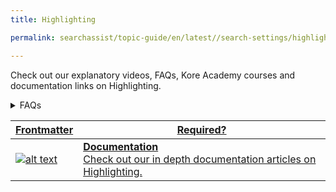 ```yaml
---
title: Highlighting

permalink: searchassist/topic-guide/en/latest//search-settings/highlighting

---
```

<!--#### Topic Guide
###### Highlighting-->

  Check out our explanatory videos, FAQs, Kore Academy courses and documentation links on Highlighting.

<!--<details class="introduction-video" open>
  <summary>Video
  </summary>
  
   [![Highlighting](images/VideoCoverImage.png)](https://player.vimeo.com/video/784493665?h=dee7a21b33&amp)

  ##### Highlighting
  Watch this short video to know how to configure Highlighting.

</details>-->

<details>
  <summary>FAQs
  </summary>

 <a class="doc-link" target="_blank" href="https://docs.kore.ai/searchassist/manage-relevance/highlighting/">
 
  What is Highlighting?

</a>

 <a class="doc-link" target="_blank" href="https://docs.kore.ai/searchassist/manage-relevance/highlighting/">
   
   How to configure Highlighting?
   
</a>
 
</details>

<a class="doc-link" target="_blank" href="https://docs.kore.ai/searchassist/manage-relevance/highlighting/">
 
| Frontmatter | Required? |
|-------------|-------------|
| ![alt text](images/SA_Documentation.svg "Title") | **Documentation**  <br /> Check out our in depth documentation articles on Highlighting. |  


</a>
